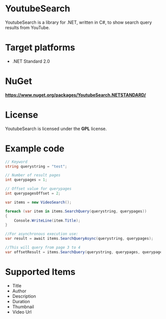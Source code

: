 # YoutubeSearch
YoutubeSearch is a library for .NET, written in C#, to show search query results from YouTube.

# Target platforms
- .NET Standard 2.0

# NuGet
**https://www.nuget.org/packages/YoutubeSearch.NETSTANDARD/**

# License
YoutubeSearch is licensed under the **GPL** license.

# Example code
```c#
// Keyword
string querystring = "test";

// Number of result pages
int querypages = 1;

// Offset value for querypages
int querypagesOffset = 2;

var items = new VideoSearch();

foreach (var item in items.SearchQuery(querystring, querypages))
{
    Console.WriteLine(item.Title);
}

//For asynchronous execution use:
var result = await items.SearchQueryAsync(querystring, querypages);

//This will query from page 3 to 4
var offsetResult = items.SearchQuery(querystring, querypages, querypagesOffset);
```

# Supported Items

- Title
- Author
- Description
- Duration
- Thumbnail
- Video Url


